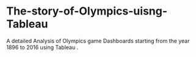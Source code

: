 # The-story-of-Olympics-uisng-Tableau

A detailed Analysis of Olympics game Dashboards starting from the year 1896 to 2016 using Tableau .
